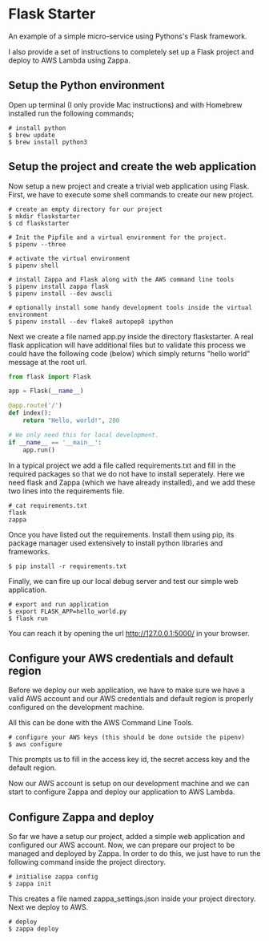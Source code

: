 # Flask Starter
An example of a simple micro-service using Pythons's Flask framework.

I also provide a set of instructions to completely set up a Flask project and
deploy to AWS Lambda using Zappa.

## Setup the Python environment
Open up terminal (I only provide Mac instructions) and with Homebrew installed
run the following commands;

    # install python
    $ brew update
    $ brew install python3

## Setup the project and create the web application
Now setup a new project and create a trivial web application using Flask.
First, we have to execute some shell commands to create our new project.

    # create an empty directory for our project
    $ mkdir flaskstarter
    $ cd flaskstarter

    # Init the Pipfile and a virtual environment for the project.
    $ pipenv --three

    # activate the virtual environment
    $ pipenv shell

    # install Zappa and Flask along with the AWS command line tools
    $ pipenv install zappa flask
    $ pipenv install --dev awscli

    # optionally install some handy development tools inside the virtual environment
    $ pipenv install --dev flake8 autopep8 ipython

Next we create a file named app.py inside the directory flaskstarter. A real flask application will have additional files but to validate this process we could have the following code (below) which simply returns "hello world" message at the root url.

```python
from flask import Flask

app = Flask(__name__)

@app.route('/')
def index():
    return "Hello, world!", 200

# We only need this for local development.
if __name__ == '__main__':
    app.run()
```

In a typical project we add a file called requirements.txt and fill in the required packages so that we do not have to install seperately. Here we need flask and Zappa (which we have already installed), and we add these two lines into the requirements file.

    # cat requirements.txt
    flask
    zappa

Once you have listed out the requirements. Install them using pip, its package manager used extensively to install python libraries and frameworks.

    $ pip install -r requirements.txt

Finally, we can fire up our local debug server and test our simple web application.

    # export and run application
    $ export FLASK_APP=hello_world.py
    $ flask run

You can reach it by opening the url http://127.0.0.1:5000/ in your browser.

## Configure your AWS credentials and default region
Before we deploy our web application, we have to make sure we have a valid AWS account and our AWS credentials and default region is properly configured on the development machine.

All this can be done with the AWS Command Line Tools.

    # configure your AWS keys (this should be done outside the pipenv)
    $ aws configure

This prompts us to fill in the access key id, the secret access key and the default region.

Now our AWS account is setup on our development machine and we can start to configure Zappa and deploy our application to AWS Lambda.

## Configure Zappa and deploy
So far we have a setup our project, added a simple web application and configured our AWS account. Now, we can prepare our project to be managed and deployed by Zappa. In order to do this, we just have to run the following command inside the project directory.

    # initialise zappa config
    $ zappa init

This creates a file named zappa_settings.json inside your project directory.
Next we deploy to AWS.

    # deploy
    $ zappa deploy
